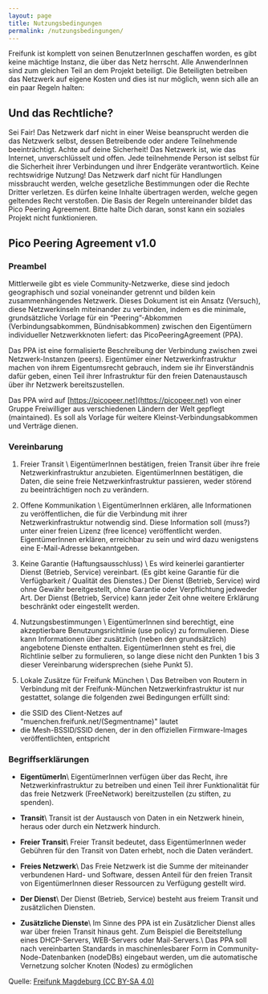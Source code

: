```yaml
---
layout: page
title: Nutzungsbedingungen
permalink: /nutzungsbedingungen/
---
```


Freifunk ist komplett von seinen BenutzerInnen geschaffen worden, es gibt keine mächtige Instanz, die über das Netz herrscht. Alle AnwenderInnen sind zum gleichen Teil an dem Projekt beteiligt. Die Beteiligten betreiben das Netzwerk auf eigene Kosten und dies ist nur möglich, wenn sich alle an ein paar Regeln halten:

## Und das Rechtliche?

Sei Fair!
Das Netzwerk darf nicht in einer Weise beansprucht werden die das Netzwerk selbst, dessen Betreibende oder andere Teilnehmende beeinträchtigt.
Achte auf deine Sicherheit!
Das Netzwerk ist, wie das Internet, unverschlüsselt und offen. Jede teilnehmende Person ist selbst für die Sicherheit ihrer Verbindungen und ihrer Endgeräte verantwortlich.
Keine rechtswidrige Nutzung!
Das Netzwerk darf nicht für Handlungen missbraucht werden, welche gesetzliche Bestimmungen oder die Rechte Dritter verletzen. Es dürfen keine Inhalte übertragen werden, welche gegen geltendes Recht verstoßen.
Die Basis der Regeln untereinander bildet das Pico Peering Agreement. Bitte halte Dich daran, sonst kann ein soziales Projekt nicht funktionieren.

## Pico Peering Agreement v1.0

### Preambel

Mittlerweile gibt es viele Community-Netzwerke, diese sind jedoch geographisch und sozial voneinander getrennt und bilden kein zusammenhängendes Netzwerk. Dieses Dokument ist ein Ansatz (Versuch), diese Netzwerkinseln miteinander zu verbinden, indem es die minimale, grundsätzliche Vorlage für ein “Peering”-Abkommen (Verbindungsabkommen, Bündnisabkommen) zwischen den Eigentümern individueller Netzwerkknoten liefert: das PicoPeeringAgreement (PPA).

Das PPA ist eine formalisierte Beschreibung der Verbindung zwischen zwei Netzwerk-Instanzen (peers). Eigentümer einer Netzwerkinfrastruktur machen von ihrem Eigentumsrecht gebrauch, indem sie ihr Einverständnis dafür geben, einen Teil ihrer Infrastruktur für den freien Datenaustausch über ihr Netzwerk bereitszustellen.

Das PPA wird auf [https://picopeer.net](https://picopeer.net) von einer Gruppe Freiwilliger aus verschiedenen Ländern der Welt gepflegt (maintained). Es soll als Vorlage für weitere Kleinst-Verbindungsabkommen und Verträge dienen.

### Vereinbarung

1. Freier Transit \\
EigentümerInnen bestätigen, freien Transit über ihre freie Netzwerkinfrastruktur anzubieten.
EigentümerInnen bestätigen, die Daten, die seine freie Netzwerkinfrastruktur passieren, weder störend zu beeinträchtigen noch zu verändern.

2. Offene Kommunikation \\
EigentümerInnen erklären, alle Informationen zu veröffentlichen, die für die Verbindung mit ihrer Netzwerkinfrastruktur notwendig sind.
Diese Information soll (muss?) unter einer freien Lizenz (free licence) veröffentlicht werden.
EigentümerInnen erklären, erreichbar zu sein und wird dazu wenigstens eine E-Mail-Adresse bekanntgeben.

3. Keine Garantie (Haftungsausschluss) \\
Es wird keinerlei garantierter Dienst (Betrieb, Service) vereinbart. (Es gibt keine Garantie für die Verfügbarkeit / Qualität des Dienstes.)
Der Dienst (Betrieb, Service) wird ohne Gewähr bereitgestellt, ohne Garantie oder Verpflichtung jedweder Art.
Der Dienst (Betrieb, Service) kann jeder Zeit ohne weitere Erklärung beschränkt oder eingestellt werden.

4. Nutzungsbestimmungen \\
EigentümerInnen sind berechtigt, eine akzeptierbare Benutzungsrichtlinie (use policy) zu formulieren.
Diese kann Informationen über zusätzlich (neben den grundsätzlich) angebotene Dienste enthalten.
EigentümerInnen steht es frei, die Richtlinie selber zu formulieren, so lange diese nicht den Punkten 1 bis 3 dieser Vereinbarung widersprechen (siehe Punkt 5).

5. Lokale Zusätze für Freifunk München \\
Das Betreiben von Routern in Verbindung mit der Freifunk-München Netzwerkinfrastruktur ist nur gestattet, solange die folgenden zwei Bedingungen erfüllt sind:
 * die SSID des Client-Netzes auf "muenchen.freifunk.net/(Segmentname)" lautet
 * die Mesh-BSSID/SSID denen, der in den offiziellen Firmware-Images veröffentlichten, entspricht

### Begriffserklärungen

* **EigentümerIn**\\
EigentümerInnen verfügen über das Recht, ihre Netzwerkinfrastruktur zu betreiben und einen Teil ihrer Funktionalität für das freie Netzwerk (FreeNetwork) bereitzustellen (zu stiften, zu spenden).

* **Transit**\\
Transit ist der Austausch von Daten in ein Netzwerk hinein, heraus oder durch ein Netzwerk hindurch.

* **Freier Transit**\\
Freier Transit bedeutet, dass EigentümerInnen weder Gebühren für den Transit von Daten erhebt, noch die Daten verändert.

* **Freies Netzwerk**\\
Das Freie Netzwerk ist die Summe der miteinander verbundenen Hard- und Software, dessen Anteil für den freien Transit von EigentümerInnen dieser Ressourcen zu Verfügung gestellt wird.

* **Der Dienst**\\
Der Dienst (Betrieb, Service) besteht aus freiem Transit und zusätzlichen Diensten.

* **Zusätzliche Dienste**\\
Im Sinne des PPA ist ein Zusätzlicher Dienst alles war über freien Transit hinaus geht. Zum Beispiel die Bereitstellung eines DHCP-Servers, WEB-Servers oder Mail-Servers.\\
Das PPA soll nach vereinbarten Standards in maschinenlesbarer Form in Community-Node-Datenbanken (nodeDBs) eingebaut werden, um die automatische Vernetzung solcher Knoten (Nodes) zu ermöglichen


Quelle: [Freifunk Magdeburg (CC BY-SA 4.0)](https://md.freifunk.net)
